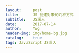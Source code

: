 ```yaml
---
layout:     post
title:      JS 创建对象的几种方式
subtitle:   JS深入
date:       2017-07-14
author:     Ywg
header-img: img/home-bg.jpg
catalog:    true
tags: JavaScript JS深入
---
```


```

```
